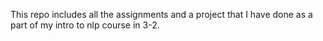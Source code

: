 This repo includes all the assignments and a project that I have done as a part of my intro to nlp course in 3-2.
